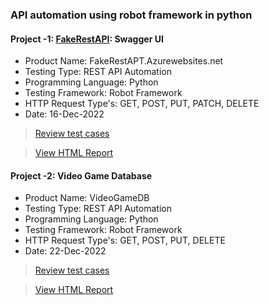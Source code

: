 ### API automation using robot framework in python
#### Project -1: [FakeRestAPI](https://fakerestapi.azurewebsites.net): Swagger UI
- Product Name: FakeRestAPT.Azurewebsites.net
- Testing Type: REST API Automation
- Programming Language: Python
- Testing Framework: Robot Framework
- HTTP Request Type's: GET, POST, PUT, PATCH, DELETE
- Date: 16-Dec-2022

>[Review test cases](https://docs.google.com/spreadsheets/d/1M3zHsDblDiulnL6_6YpxkqsP6udmn1YY/edit?usp=sharing&ouid=110212694347163662297&rtpof=true&sd=true)

> [View HTML Report](https://mehedihassanfaysal.github.io/RestAPI_Testing_Using_Robot_Framework/)

#### Project -2: Video Game Database
- Product Name: VideoGameDB
- Testing Type: REST API Automation
- Programming Language: Python
- Testing Framework: Robot Framework
- HTTP Request Type's: GET, POST, PUT, DELETE
- Date: 22-Dec-2022

>[Review test cases](https://docs.google.com/spreadsheets/d/1PFyQTiFQP393dmp-nENdlvpqFO94nKQe/edit?usp=share_link&ouid=110212694347163662297&rtpof=true&sd=true)

> [View HTML Report](https://drive.google.com/file/d/1hI6o81MIu3IAX40swQblDwFJsJd29J4R/view?usp=sharing)
  